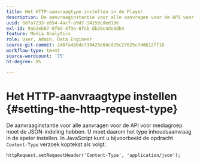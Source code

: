 ```yaml
---
title: Het HTTP-aanvraagtype instellen in de Player
description: De aanvraaginstantie voor alle aanvragen voor de API voor mediagroep moet de JSON-indeling hebben. Leer hoe u het type inhoudsaanvraag instelt in uw speler.
uuid: b8fa7233-e654-4acf-a9d7-14158cded13e
exl-id: 9ab3eb07-8f0d-4f9a-8feb-db20c4de3db4
feature: Media Analytics
role: User, Admin, Data Engineer
source-git-commit: 240fa48bdc738425e04cd29c27625c7dd612ff18
workflow-type: tm+mt
source-wordcount: '75'
ht-degree: 0%

---
```


# Het HTTP-aanvraagtype instellen {#setting-the-http-request-type}

De aanvraaginstantie voor alle aanvragen voor de API voor mediagroep moet de JSON-indeling hebben. U moet daarom het type inhoudsaanvraag in de speler instellen. In JavaScript kunt u bijvoorbeeld de opdracht `Content-Type` verzoek koptekst als volgt:

```
httpRequest.setRequestHeader('Content-Type', 'application/json'); 
```

